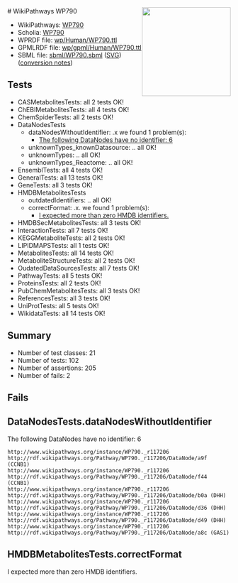 <img style="float: right; width: 200px" src="../logo.png" />
# WikiPathways WP790

* WikiPathways: [WP790](https://identifiers.org/wikipathways:WP790)
* Scholia: [WP790](https://scholia.toolforge.org/wikipathways/WP790)
* WPRDF file: [wp/Human/WP790.ttl](../wp/Human/WP790.ttl)
* GPMLRDF file: [wp/gpml/Human/WP790.ttl](../wp/gpml/Human/WP790.ttl)
* SBML file: [sbml/WP790.sbml](../sbml/WP790.sbml) ([SVG](../sbml/WP790.svg)) ([conversion notes](../sbml/WP790.txt))

## Tests
* CASMetabolitesTests: all 2 tests OK!
* ChEBIMetabolitesTests: all 4 tests OK!
* ChemSpiderTests: all 2 tests OK!
* DataNodesTests
    * dataNodesWithoutIdentifier: .x we found 1 problem(s):
        * [The following DataNodes have no identifier: 6](#d2d32fa5)
    * unknownTypes_knownDatasource: .. all OK!
    * unknownTypes: .. all OK!
    * unknownTypes_Reactome: .. all OK!
* EnsemblTests: all 4 tests OK!
* GeneralTests: all 13 tests OK!
* GeneTests: all 3 tests OK!
* HMDBMetabolitesTests
    * outdatedIdentifiers: .. all OK!
    * correctFormat: .x. we found 1 problem(s):
        * [I expected more than zero HMDB identifiers.](#ad154c1e)
* HMDBSecMetabolitesTests: all 3 tests OK!
* InteractionTests: all 7 tests OK!
* KEGGMetaboliteTests: all 2 tests OK!
* LIPIDMAPSTests: all 1 tests OK!
* MetabolitesTests: all 14 tests OK!
* MetaboliteStructureTests: all 2 tests OK!
* OudatedDataSourcesTests: all 7 tests OK!
* PathwayTests: all 5 tests OK!
* ProteinsTests: all 2 tests OK!
* PubChemMetabolitesTests: all 3 tests OK!
* ReferencesTests: all 3 tests OK!
* UniProtTests: all 5 tests OK!
* WikidataTests: all 14 tests OK!


## Summary

* Number of test classes: 21
* Number of tests: 102
* Number of assertions: 205
* Number of fails: 2

## Fails

<a name="d2d32fa5" />

## DataNodesTests.dataNodesWithoutIdentifier

The following DataNodes have no identifier: 6
```
http://www.wikipathways.org/instance/WP790._r117206 http://rdf.wikipathways.org/Pathway/WP790._r117206/DataNode/a9f (CCNB1)
http://www.wikipathways.org/instance/WP790._r117206 http://rdf.wikipathways.org/Pathway/WP790._r117206/DataNode/f44 (CCNB1)
http://www.wikipathways.org/instance/WP790._r117206 http://rdf.wikipathways.org/Pathway/WP790._r117206/DataNode/b0a (DHH)
http://www.wikipathways.org/instance/WP790._r117206 http://rdf.wikipathways.org/Pathway/WP790._r117206/DataNode/d36 (DHH)
http://www.wikipathways.org/instance/WP790._r117206 http://rdf.wikipathways.org/Pathway/WP790._r117206/DataNode/d49 (DHH)
http://www.wikipathways.org/instance/WP790._r117206 http://rdf.wikipathways.org/Pathway/WP790._r117206/DataNode/a8c (GAS1)
```

<a name="ad154c1e" />

## HMDBMetabolitesTests.correctFormat

I expected more than zero HMDB identifiers.
